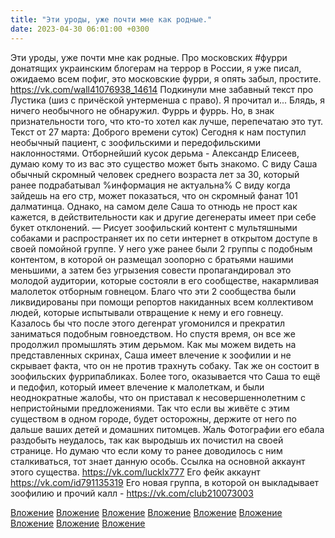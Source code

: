 ```yaml
---
title: "Эти уроды, уже почти мне как родные."
date: 2023-04-30 06:01:00 +0300
---
```


Эти уроды, уже почти мне как родные.
Про московских #фурри донатящих украинским блогерам на террор в России, я уже писал, ожидаемо всем пофиг, это московские фурри, я опять забыл, простите. https://vk.com/wall41076938_14614
Подкинули мне забавный текст про Лустика (шиз с причёской унтерменша с право). Я прочитал и... Блядь, я ничего необычного не обнаружил. Фуррь и фуррь. Но, в знак признательности того, что кто-то хотел как лучше, перепечатаю это тут.
Текст от 27 марта:
Доброго времени суток)
Сегодня к нам поступил необычный пациент, с зоофильскими и передофильскими наклонностями.
Отборнейший кусок дерьма - Александр Елисеев, думаю кому то из вас это существо может быть знакомо.
С виду Саша обычный скромный человек среднего возраста лет за 30, который ранее подрабатывал %информация не актуальна%
С виду когда зайдешь на его стр, может показаться, что он скромный фанат 101 далматинца.
Однако, на самом деле Саша то отнюдь не прост как кажется, в действительности как и другие дегенераты имеет при себе букет отклонений.
— Рисует зоофильский контент с мультяшными собаками и распространяет их по сети интернет в открытом доступе в своей помойной группе.
У него уже ранее были 2 группы с подобным контентом, в которой он размещал зоопорно с братьями нашими меньшими, а затем без угрызения совести пропагандировал это молодой аудитории, которые состояли в его сообществе, накармливая малолеток отборным говнецом.
Благо что эти 2 сообщества были ликвидированы при помощи репортов накиданных всем коллективом людей, которые испытывали отвращение к нему и его говнецу.
Казалось бы что после этого дегенрат угомонился и прекратил заниматься подобным говноедством.
Но спустя время, он все же продолжил промышлять этим дерьмом.
Как мы можем видеть на представленных скринах, Саша имеет влечение к зоофилии и не скрывает факта, что он не против трахнуть собаку.
Так же он состоит в зоофильских фуррипабликах.
Более того, оказывается что Саша то ещё и педофил, который имеет влечение к малолеткам, и были неоднократные жалобы, что он приставал к несовершеннолетним с непристойными предложениями.
Так что если вы живёте с этим существом в одном городе, будет осторожны, держите от него по дальше ваших детей и домашних питомцев.
Жаль Фотографии его ебала раздобыть неудалось, так как выродышь их почистил на своей странице.
Но думаю что если кому то ранее доводилось с ним сталкиваться, тот знает данную особь.
Ссылка на основной аккаунт этого существа.
https://vk.com/lucklx777
Его фейк аккаунт
https://vk.com/id791135319
Его новая группа, в которой он выкладывает зоофилию и прочий калл - https://vk.com/club210073003


[Вложение](https://vk.com/photo41076938_457249734)
[Вложение](https://vk.com/photo41076938_457249735)
[Вложение](https://vk.com/photo41076938_457249736)
[Вложение](https://vk.com/photo41076938_457249737)
[Вложение](https://vk.com/photo41076938_457249738)
[Вложение](https://vk.com/photo41076938_457249739)
[Вложение](https://vk.com/photo41076938_457249740)
[Вложение](https://vk.com/photo41076938_457249741)
[Вложение](https://vk.com/photo41076938_457249742)

